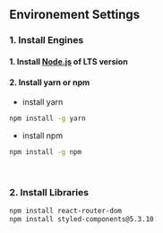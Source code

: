 ## Environement Settings

### 1. Install Engines

#### 1. Install [Node.js](https://nodejs.org/en/download) of LTS version

#### 2. Install yarn or npm

- install yarn

```bash
npm install -g yarn
```

- install npm

```bash
npm install -g npm
```

<br/>

### 2. Install Libraries

```bash
npm install react-router-dom
npm install styled-components@5.3.10
```
